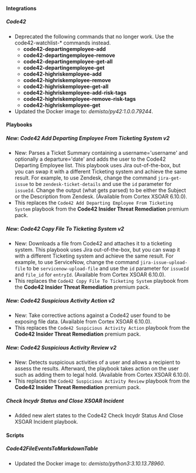 
#### Integrations

##### Code42

- Deprecated the following commands that no longer work. Use the code42-watchlist-\* commands instead.
    - **code42-departingemployee-add**
    - **code42-departingemployee-remove**
    - **code42-departingemployee-get-all**
    - **code42-departingemployee-get**
    - **code42-highriskemployee-add**
    - **code42-highriskemployee-remove**
    - **code42-highriskemployee-get-all**
    - **code42-highriskemployee-add-risk-tags**
    - **code42-highriskemployee-remove-risk-tags**
    - **code42-highriskemployee-get**
- Updated the Docker image to: *demisto/py42:1.0.0.79244*.

#### Playbooks

##### New: Code42 Add Departing Employee From Ticketing System v2

- New: Parses a Ticket Summary containing a username='username' and optionally a departure='date' and adds the user to the Code42 Departing Employee list. This playbook uses Jira out-of-the-box, but you can swap it with a different Ticketing system and achieve the same result. For example, to use Zendesk, change the command `jira-get-issue` to be `zendesk-ticket-details` and use the `id` parameter for `issueId`. Change the output (what gets parsed) to be either the Subject or the Description from Zendesk. (Available from Cortex XSOAR 6.10.0).
- This replaces the `Code42 Add Departing Employee From Ticketing System` playbook from the **Code42 Insider Threat Remediation** premium pack.

##### New: Code42 Copy File To Ticketing System v2

- New: Downloads a file from Code42 and attaches it to a ticketing system. This playbook uses Jira out-of-the-box, but you can swap it with a different Ticketing system and achieve the same result. For example, to use ServiceNow, change the command `jira-issue-upload-file` to be `servicenow-upload-file` and use the `id` parameter for `issueId` and `file_id` for `entryId`. (Available from Cortex XSOAR 6.10.0).
- This replaces the `Code42 Copy File To Ticketing System` playbook from the **Code42 Insider Threat Remediation** premium pack.

##### New: Code42 Suspicious Activity Action v2

- New: Take corrective actions against a Code42 user found to be exposing file data. (Available from Cortex XSOAR 6.10.0).
- This replaces the `Code42 Suspicious Activity Action` playbook from the **Code42 Insider Threat Remediation** premium pack.

##### New: Code42 Suspicious Activity Review v2

- New: Detects suspicious activities of a user and allows a recipient to assess the results. Afterward, the playbook takes action on the user such as adding them to legal hold. (Available from Cortex XSOAR 6.10.0).
- This replaces the `Code42 Suspicious Activity Review` playbook from the **Code42 Insider Threat Remediation** premium pack.

##### Check Incydr Status and Close XSOAR Incident

- Added new alert states to the Code42 Check Incydr Status And Close XSOAR Incident playbook.

#### Scripts

##### Code42FileEventsToMarkdownTable

- Updated the Docker image to: *demisto/python3:3.10.13.78960*.
